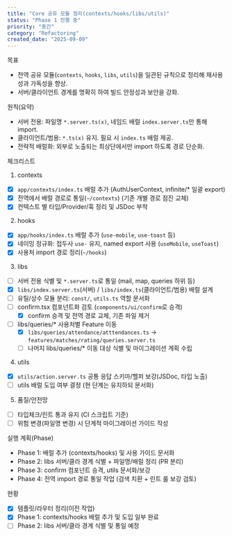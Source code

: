 ```yaml
---
title: "Core 공유 모듈 정리(contexts/hooks/libs/utils)"
status: "Phase 1 진행 중"
priority: "중간"
category: "Refactoring"
created_date: "2025-09-09"
---
```


목표
- 전역 공유 모듈(`contexts`, `hooks`, `libs`, `utils`)을 일관된 규칙으로 정리해 재사용성과 가독성을 향상.
- 서버/클라이언트 경계를 명확히 하여 빌드 안정성과 보안을 강화.

원칙(요약)
- 서버 전용: 파일명 `*.server.ts(x)`, 네임드 배럴 `index.server.ts`만 통해 import.
- 클라이언트/범용: `*.ts(x)` 유지. 필요 시 `index.ts` 배럴 제공.
- 전략적 배럴화: 외부로 노출되는 최상단에서만 import 하도록 경로 단순화.

체크리스트
1) contexts
- [x] `app/contexts/index.ts` 배럴 추가 (AuthUserContext, infinite/* 일괄 export)
- [x] 전역에서 배럴 경로로 통일(`~/contexts`) (기존 개별 경로 점진 교체)
- [x] 컨텍스트 별 타입/Provider/훅 정리 및 JSDoc 부착

2) hooks
- [x] `app/hooks/index.ts` 배럴 추가 (`use-mobile`, `use-toast` 등)
- [x] 네이밍 정규화: 접두사 `use-` 유지, named export 사용 (`useMobile`, `useToast`)
- [x] 사용처 import 경로 정리(`~/hooks`)

3) libs
- [ ] 서버 전용 식별 및 `*.server.ts`로 통일 (mail, map, queries 하위 등)
- [x] `libs/index.server.ts`(서버) / `libs/index.ts`(클라이언트/범용) 배럴 설계
- [ ] 유틸/상수 모듈 분리: `const/`, `utils.ts` 역할 문서화
- [ ] confirm.tsx 컴포넌트화 검토 (`components/ui/confirm`로 승격)
  - [x] confirm 승격 및 전역 경로 교체, 기존 파일 제거
- [ ] libs/queries/* 사용처별 Feature 이동
  - [x] `libs/queries/attendance/atttendances.ts` → `features/matches/rating/queries.server.ts`
  - [ ] 나머지 libs/queries/* 이동 대상 식별 및 마이그레이션 계획 수립

4) utils
- [x] `utils/action.server.ts` 공통 응답 스키마/헬퍼 보강(JSDoc, 타입 노출)
- [ ] utils 배럴 도입 여부 결정 (현 단계는 유지하되 문서화)

5) 품질/안전망
- [ ] 타입체크/린트 통과 유지 (CI 스크립트 기준)
- [ ] 위험 변경(파일명 변경) 시 단계적 마이그레이션 가이드 작성

실행 계획(Phase)
- Phase 1: 배럴 추가 (contexts/hooks) 및 사용 가이드 문서화
- Phase 2: libs 서버/클라 경계 식별 + 파일명/배럴 정리 (PR 분리)
- Phase 3: confirm 컴포넌트 승격, utils 문서화/보강
- Phase 4: 전역 import 경로 통일 작업 (검색 치환 + 린트 룰 보강 검토)

현황
- [x] 템플릿/라우터 정리(이전 작업)
- [x] Phase 1: contexts/hooks 배럴 추가 및 도입 일부 완료
- [ ] Phase 2: libs 서버/클라 경계 식별 및 통일 예정
